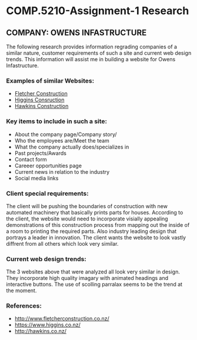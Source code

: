 # COMP.5210-Assignment-1 Research
## COMPANY: OWENS INFASTRUCTURE
The following research provides information regrading companies of a similar nature, customer requirements of such a site and current web design trends. This information will assist me in building a website for Owens Infastructure.

### Examples of similar Websites:

+ [Fletcher Construction](http://www.fletcherconstruction.co.nz)
+ [Higgins Consruction](https://www.higgins.co.nz/)
+ [Hawkins Construction](https://hawkins.co.nz/)

### Key items to include in such a site:

+ About the company page/Company story/
+ Who the employees are/Meet the team
+ What the company actually does/specializes in
+ Past projects/Awards
+ Contact form
+ Careeer opportunities page
+ Current news in relation to the industry
+ Social media links

### Client special requirements:

The client will be pushing the boundaries of construction with new automated machinery that basically prints parts for houses.
According to the client, the website would need to incorporate visially appealing demonstrations of this construction process from mapping out the inside of a room to printing the required parts. Also industry leading design that portrays a leader in innovation. The client wants the website to look vastly diffrent from all others which look very similar.

### Current web design trends:

The 3 websites above that were analyzed all look very similar in design. They incorporate high quality imagary with animated headings and interactive buttons. The use of scolling parralax seems to be the trend at the moment. 

### References:

+ http://www.fletcherconstruction.co.nz/
+ https://www.higgins.co.nz/
+ http://hawkins.co.nz/



